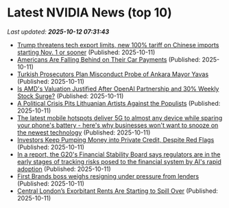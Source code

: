 # Latest NVIDIA News (top 10)
_Last updated: **2025-10-12 07:31:43**_

- [Trump threatens tech export limits, new 100% tariff on Chinese imports starting Nov. 1 or sooner](https://biztoc.com/x/aaa92ab41dedf457) (Published: 2025-10-11)
- [Americans Are Falling Behind on Their Car Payments](https://biztoc.com/x/bce1de5b5c200882) (Published: 2025-10-11)
- [Turkish Prosecutors Plan Misconduct Probe of Ankara Mayor Yavas](https://biztoc.com/x/8a846d84483f4df4) (Published: 2025-10-11)
- [Is AMD's Valuation Justified After OpenAI Partnership and 30% Weekly Stock Surge?](https://finance.yahoo.com/news/amds-valuation-justified-openai-partnership-071210518.html) (Published: 2025-10-11)
- [A Political Crisis Pits Lithuanian Artists Against the Populists](https://biztoc.com/x/cd8e43687640d3a4) (Published: 2025-10-11)
- [The latest mobile hotspots deliver 5G to almost any device while sparing your phone's battery - here's why businesses won't want to snooze on the newest technology](https://www.techradar.com/pro/the-latest-mobile-hotspots-deliver-5g-to-almost-any-device-while-sparing-your-phones-battery-heres-why-businesses-wont-want-to-snooze-on-the-newest-technology) (Published: 2025-10-11)
- [Investors Keep Pumping Money into Private Credit, Despite Red Flags](https://biztoc.com/x/0e255d4d19a94dd1) (Published: 2025-10-11)
- [In a report, the G20's Financial Stability Board says regulators are in the early stages of tracking risks posed to the financial system by AI's rapid adoption](https://biztoc.com/x/b6bd91f164917f64) (Published: 2025-10-11)
- [First Brands boss weighs resigning under pressure from lenders](https://biztoc.com/x/f5683a009c0cf3de) (Published: 2025-10-11)
- [Central London’s Exorbitant Rents Are Starting to Spill Over](https://biztoc.com/x/81c52510a793d1d3) (Published: 2025-10-11)
